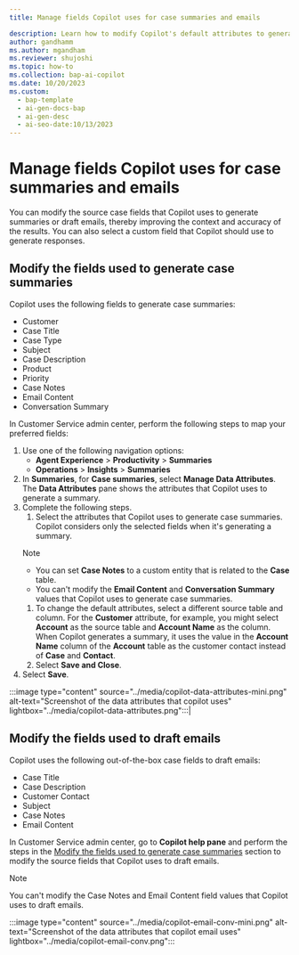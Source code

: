 ```yaml
---
title: Manage fields Copilot uses for case summaries and emails

description: Learn how to modify Copilot's default attributes to generate more accurate summaries and draft emails. 
author: gandhamm 
ms.author: mgandham 
ms.reviewer: shujoshi 
ms.topic: how-to 
ms.collection: bap-ai-copilot
ms.date: 10/20/2023
ms.custom:
  - bap-template
  - ai-gen-docs-bap
  - ai-gen-desc
  - ai-seo-date:10/13/2023
---
```


# Manage fields Copilot uses for case summaries and emails

You can modify the source case fields that Copilot uses to generate summaries or draft emails, thereby improving the context and accuracy of the results. You can also select a custom field that Copilot should use to generate responses.

## Modify the fields used to generate case summaries

Copilot uses the following fields to generate case summaries:

- Customer
- Case Title
- Case Type
- Subject
- Case Description
- Product
- Priority
- Case Notes
- Email Content
- Conversation Summary

In Customer Service admin center, perform the following steps to map your preferred fields:

1. Use one of the following navigation options:
    - **Agent Experience** > **Productivity** > **Summaries**
    - **Operations** > **Insights** > **Summaries**
1. In **Summaries**, for **Case summaries**, select **Manage Data Attributes**. The **Data Attributes** pane shows the attributes that Copilot uses to generate a summary.
1. Complete the following steps.
    1. Select the attributes that Copilot uses to generate case summaries. Copilot considers only the selected fields when it's generating a summary.
      > [!NOTE]
      > - You can set **Case Notes** to a custom entity that is related to the **Case** table.
      > - You can't modify the **Email Content**  and **Conversation Summary** values that Copilot uses to generate case summaries.
   1. To change the default attributes, select a different source table and column. For the **Customer** attribute, for example, you might select **Account** as the source table and **Account Name** as the column. When Copilot generates a summary, it uses the value in the **Account Name** column of the **Account** table as the customer contact instead of **Case** and **Contact**.
   1. Select **Save and Close**.
1. Select **Save**.
 
:::image type="content" source="../media/copilot-data-attributes-mini.png" alt-text="Screenshot of the data attributes that copilot uses" lightbox="../media/copilot-data-attributes.png":::|


## Modify the fields used to draft emails

Copilot uses the following out-of-the-box case fields to draft emails:

- Case Title
- Case Description
- Customer Contact
- Subject
- Case Notes
- Email Content

In Customer Service admin center, go to **Copilot help pane** and perform the steps in the [Modify the fields used to generate case summaries](#modify-the-fields-used-to-generate-case-summaries) section to modify the source fields that Copilot uses to draft emails.

> [!NOTE]
> You can't modify the Case Notes and Email Content field values that Copilot uses to draft emails.

   :::image type="content" source="../media/copilot-email-conv-mini.png" alt-text="Screenshot of the data attributes that copilot email  uses" lightbox="../media/copilot-email-conv.png":::